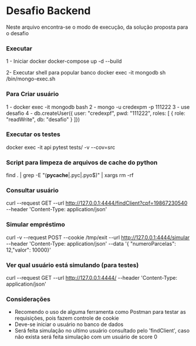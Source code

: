 # Desafio Backend
Neste arquivo encontra-se o modo de execução, da solução proposta para o desafio


### Executar
1 - Iniciar docker
docker-compose up -d --build

2- Executar shell para popular banco
docker exec -it mongodb sh /bin/mongo-exec.sh

### Para Criar usuário
1 - docker exec -it mongodb bash
2 - mongo -u credexpm -p 111222
3 - use desafio
4 - db.createUser({ user: "credexpf", pwd: "111222", roles: [ { role: "readWrite", db: "desafio" } ]})

### Executar os testes
docker exec -it api pytest tests/ -v --cov=src

### Script para limpeza de arquivos de cache do python
find . | grep -E "(__pycache__|\.pyc|\.pyo$)" | xargs rm -rf





### Consultar usuário
curl --request GET --url http://127.0.0.1:4444/findClient?cpf=19867230540  --header 'Content-Type: application/json'  

### Simular empréstimo
 curl -v --request POST --cookie /tmp/exit   --url http://127.0.0.1:4444/simular   --header 'Content-Type: application/json'   --data '{ "numeroParcelas": 12,"valor": 10000}'

### Ver qual usuário está simulando (para testes)
curl --request GET --url http://127.0.0.1:4444/  --header 'Content-Type: application/json'  


### Considerações
- Recomendo o uso de alguma ferramenta como Postman para testar as requisições, pois fazem controle de cookie
- Deve-se iniciar o usuário no banco de dados
- Será feita simulação no ultimo usuário consultado pelo 'findClient', caso não exista será feita simulação com um usuário de score 0
